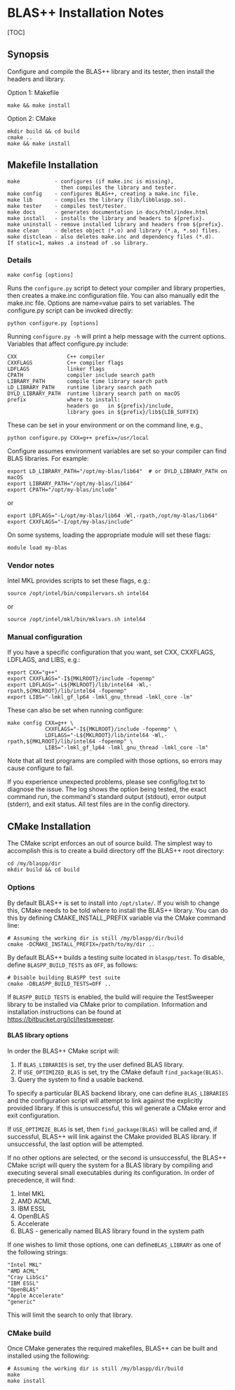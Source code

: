 BLAS++ Installation Notes
================================================================================

[TOC]

Synopsis
--------------------------------------------------------------------------------

Configure and compile the BLAS++ library and its tester,
then install the headers and library.

Option 1: Makefile

    make && make install

Option 2: CMake

    mkdir build && cd build
    cmake ..
    make && make install

Makefile Installation
--------------------------------------------------------------------------------

    make           - configures (if make.inc is missing),
                     then compiles the library and tester.
    make config    - configures BLAS++, creating a make.inc file.
    make lib       - compiles the library (lib/libblaspp.so).
    make tester    - compiles test/tester.
    make docs      - generates documentation in docs/html/index.html
    make install   - installs the library and headers to ${prefix}.
    make uninstall - remove installed library and headers from ${prefix}.
    make clean     - deletes object (*.o) and library (*.a, *.so) files.
    make distclean - also deletes make.inc and dependency files (*.d).
    If static=1, makes .a instead of .so library.


### Details

    make config [options]

Runs the `configure.py` script to detect your compiler and library properties,
then creates a make.inc configuration file. You can also manually edit the
make.inc file. Options are name=value pairs to set variables. The configure.py
script can be invoked directly:

    python configure.py [options]

Running `configure.py -h` will print a help message with the current options.
Variables that affect configure.py include:

    CXX                C++ compiler
    CXXFLAGS           C++ compiler flags
    LDFLAGS            linker flags
    CPATH              compiler include search path
    LIBRARY_PATH       compile time library search path
    LD_LIBRARY_PATH    runtime library search path
    DYLD_LIBRARY_PATH  runtime library search path on macOS
    prefix             where to install:
                       headers go   in ${prefix}/include,
                       library goes in ${prefix}/lib${LIB_SUFFIX}

These can be set in your environment or on the command line, e.g.,

    python configure.py CXX=g++ prefix=/usr/local

Configure assumes environment variables are set so your compiler can find BLAS
libraries. For example:

    export LD_LIBRARY_PATH="/opt/my-blas/lib64"  # or DYLD_LIBRARY_PATH on macOS
    export LIBRARY_PATH="/opt/my-blas/lib64"
    export CPATH="/opt/my-blas/include"

or

    export LDFLAGS="-L/opt/my-blas/lib64 -Wl,-rpath,/opt/my-blas/lib64"
    export CXXFLAGS="-I/opt/my-blas/include"

On some systems, loading the appropriate module will set these flags:

    module load my-blas


### Vendor notes

Intel MKL provides scripts to set these flags, e.g.:

    source /opt/intel/bin/compilervars.sh intel64

or

    source /opt/intel/mkl/bin/mklvars.sh intel64


### Manual configuration

If you have a specific configuration that you want, set CXX, CXXFLAGS, LDFLAGS,
and LIBS, e.g.:

    export CXX="g++"
    export CXXFLAGS="-I${MKLROOT}/include -fopenmp"
    export LDFLAGS="-L${MKLROOT}/lib/intel64 -Wl,-rpath,${MKLROOT}/lib/intel64 -fopenmp"
    export LIBS="-lmkl_gf_lp64 -lmkl_gnu_thread -lmkl_core -lm"

These can also be set when running configure:

    make config CXX=g++ \
                CXXFLAGS="-I${MKLROOT}/include -fopenmp" \
                LDFLAGS="-L${MKLROOT}/lib/intel64 -Wl,-rpath,${MKLROOT}/lib/intel64 -fopenmp" \
                LIBS="-lmkl_gf_lp64 -lmkl_gnu_thread -lmkl_core -lm"

Note that all test programs are compiled with those options, so errors may cause
configure to fail.

If you experience unexpected problems, please see config/log.txt to diagnose the
issue. The log shows the option being tested, the exact command run, the
command's standard output (stdout), error output (stderr), and exit status. All
test files are in the config directory.

CMake Installation
--------------------------------------------------------------------------------

The CMake script enforces an out of source build. The simplest way to accomplish
this is to create a build directory off the BLAS++ root directory:

    cd /my/blaspp/dir
    mkdir build && cd build

### Options

By default BLAS++ is set to install into `/opt/slate/`. If you wish to
change this, CMake needs to be told where to install the BLAS++ library.
You can do this by defining CMAKE_INSTALL_PREFIX variable via the CMake
command line:

    # Assuming the working dir is still /my/blaspp/dir/build
    cmake -DCMAKE_INSTALL_PREFIX=/path/to/my/dir ..
    
By default BLAS++ builds a testing suite located in `blaspp/test`.  To disable,
define `BLASPP_BUILD_TESTS` as `OFF`, as follows:

    # Disable building BLASPP test suite
    cmake -DBLASPP_BUILD_TESTS=OFF ..

If `BLASPP_BUILD_TESTS` is enabled, the build will require the TestSweeper
library to be installed via CMake prior to compilation.  Information and 
installation instructions can be found at https://bitbucket.org/icl/testsweeper.

#### BLAS library options

In order the BLAS++ CMake script will:

 1. If `BLAS_LIBRARIES` is set, try the user defined BLAS library.
 2. If `USE_OPTIMIZED_BLAS` is set, try the CMake default `find_package(BLAS)`.
 3. Query the system to find a usable backend.

To specify a particular BLAS backend library, one can define `BLAS_LIBRARIES`
and the configuration script will attempt to link against the explicitly 
provided library.  If this is unsuccessful, this wil generate a CMake error
and exit configuration.

If `USE_OPTIMIZE_BLAS` is set, then `find_package(BLAS)` will be called and, 
if successful, BLAS++ will link against the CMake provided BLAS library.  If
unsuccessful, the last option will be attempted. 

If no other options are selected, or the second is unsuccessful, the BLAS++
CMake script will query the system for a BLAS library by compiling and 
executing several small executables during its configuration.  In order of
precedence, it will find:

 1. Intel MKL
 2. AMD ACML
 3. IBM ESSL
 4. OpenBLAS
 5. Accelerate
 6. BLAS - generically named BLAS library found in the system path
 
If one wishes to limit those options, one can define`BLAS_LIBRARY` as
one of the following strings:

    "Intel MKL"
    "AMD ACML"
    "Cray LibSci"
    "IBM ESSL"
    "OpenBLAS"
    "Apple Accelerate"
    "generic"

This will limit the search to only that library.

### CMake build
Once CMake generates the required makefiles, BLAS++ can be built
and installed using the following:

    # Assuming the working dir is still /my/blaspp/dir/build
    make
    make install

